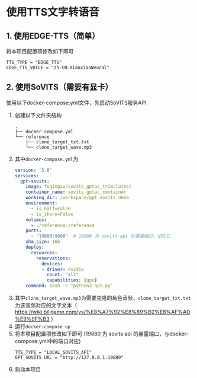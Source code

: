 # 使用TTS文字转语音


## 1. 使用EDGE-TTS（简单）

将本项目配置项修改如下即可

```
TTS_TYPE = "EDGE_TTS"
EDGE_TTS_VOICE = "zh-CN-XiaoxiaoNeural"
```

## 2. 使用SoVITS（需要有显卡）

使用以下docker-compose.yml文件，先启动SoVITS服务API

  1. 创建以下文件夹结构
      ```shell
      .
      ├── docker-compose.yml
      └── reference
          ├── clone_target_txt.txt
          └── clone_target_wave.mp3
      ```
  2. 其中`docker-compose.yml`为
      ```yaml
      version: '3.8'
      services:
        gpt-sovits:
          image: fuqingxu/sovits_gptac_trim:latest
          container_name: sovits_gptac_container
          working_dir: /workspace/gpt_sovits_demo
          environment:
            - is_half=False
            - is_share=False
          volumes:
            - ./reference:/reference
          ports:
            - "19880:9880"  # 19880 为 sovits api 的暴露端口，记住它
          shm_size: 16G
          deploy:
            resources:
              reservations:
                devices:
                - driver: nvidia
                  count: "all"
                  capabilities: [gpu]
          command: bash -c "python3 api.py"
      ```
  3. 其中`clone_target_wave.mp3`为需要克隆的角色音频，`clone_target_txt.txt`为该音频对应的文字文本（ https://wiki.biligame.com/ys/%E8%A7%92%E8%89%B2%E8%AF%AD%E9%9F%B3 ）
  4. 运行`docker-compose up`
  5. 将本项目配置项修改如下即可
      (19880 为 sovits api 的暴露端口，与docker-compose.yml中的端口对应)
      ```
      TTS_TYPE = "LOCAL_SOVITS_API"
      GPT_SOVITS_URL = "http://127.0.0.1:19880"
      ```
  6. 启动本项目